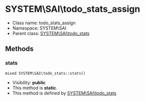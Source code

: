 SYSTEM\SAI\todo_stats_assign
===============






* Class name: todo_stats_assign
* Namespace: SYSTEM\SAI
* Parent class: [SYSTEM\SAI\todo_stats](SYSTEM-SAI-todo_stats.md)







Methods
-------


### stats

    mixed SYSTEM\SAI\todo_stats::stats()





* Visibility: **public**
* This method is **static**.
* This method is defined by [SYSTEM\SAI\todo_stats](SYSTEM-SAI-todo_stats.md)



